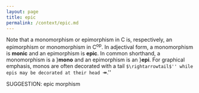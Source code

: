 ```yaml
---
layout: page
title: epic
permalink: /context/epic.md
---
```

Note that a monomorphism or epimorphism in $\mathsf{C}$ is, respectively, an epimorphism or monomorphism in $\mathsf{C}^\mathrm{op}$. In adjectival form, a monomorphism is **monic** and an epimorphism is **epic**. In common shorthand, a monomorphism is a }**mono** and an epimorphism is an }**epi**.  For graphical emphasis, monos are often decorated with a tail ``$\rightarrowtail$'' while epis may be decorated at their head ``$\twoheadrightarrow$.''

SUGGESTION: epic morphism